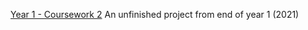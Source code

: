 <a href="https://dmu-p2607972.github.io/CW2/GamePage.html"> Year 1 - Coursework 2</a>
An unfinished project from end of year 1 (2021)
